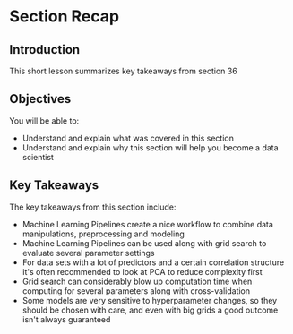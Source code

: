 
# Section Recap

## Introduction

This short lesson summarizes key takeaways from section 36

## Objectives
You will be able to:
* Understand and explain what was covered in this section
* Understand and explain why this section will help you become a data scientist

## Key Takeaways

The key takeaways from this section include:
* Machine Learning Pipelines create a nice workflow to combine data manipulations, preprocessing and modeling
* Machine Learning Pipelines can be used along with grid search to evaluate several parameter settings
* For data sets with a lot of predictors and a certain correlation structure it's often recommended to look at PCA to reduce complexity first
* Grid search can considerably blow up computation time when computing for several parameters along with cross-validation
* Some models are very sensitive to hyperparameter changes, so they should be chosen with care, and even with big grids a good outcome isn't always guaranteed
